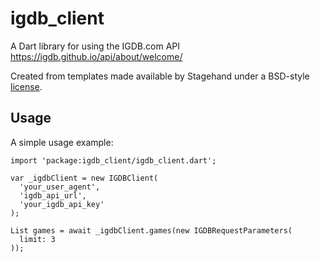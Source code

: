 # igdb_client

A Dart library for using the IGDB.com API
https://igdb.github.io/api/about/welcome/


Created from templates made available by Stagehand under a BSD-style
[license](https://github.com/dart-lang/stagehand/blob/master/LICENSE).

## Usage

A simple usage example:

    import 'package:igdb_client/igdb_client.dart';

    var _igdbClient = new IGDBClient(
      'your_user_agent',
      'igdb_api_url',
      'your_igdb_api_key'
    );

    List games = await _igdbClient.games(new IGDBRequestParameters(
      limit: 3
    ));

